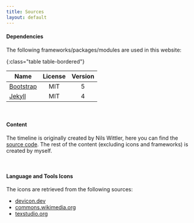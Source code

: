 ```yaml
---
title: Sources
layout: default
---
```


#### Dependencies

The following frameworks/packages/modules are used in this website:

{:class="table table-bordered"}

| Name                                                                         | License | Version |
|------------------------------------------------------------------------------|:-------:|:-------:|
| [Bootstrap](https://getbootstrap.com/docs/5.0/getting-started/introduction/) |   MIT   |    5    |
| [Jekyll](https://jekyllrb.com/)                                              |   MIT   |    4    |

<br>

#### Content

The timeline is originally created by Nils Wittler, here you can find the [source code](https://codepen.io/NilsWe/pen/Axdozd). The rest of the content (excluding icons and frameworks) is created by myself.

<br>

#### Language and Tools Icons
The icons are retrieved from the following sources:
- [devicon.dev](https://devicon.dev/)
- [commons.wikimedia.org](https://commons.wikimedia.org/wiki/Main_Page)
- [texstudio.org](https://www.texstudio.org/)
